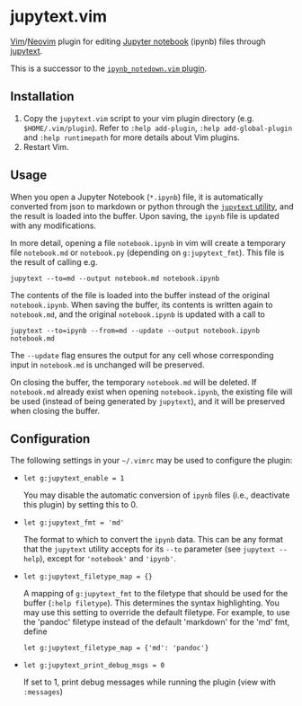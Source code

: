 # jupytext.vim

[Vim][1]/[Neovim][2] plugin for editing [Jupyter notebook][3] (ipynb) files
through [jupytext][4].

This is a successor to the [`ipynb_notedown.vim` plugin][5].


## Installation

1.  Copy the `jupytext.vim` script to your vim plugin directory (e.g. `$HOME/.vim/plugin`). Refer to `:help add-plugin`, `:help add-global-plugin` and `:help runtimepath` for more details about Vim plugins.
2.  Restart Vim.


## Usage

When you open a Jupyter Notebook (`*.ipynb`) file, it is automatically converted from json to markdown or python through the [`jupytext` utility][4], and the result is loaded into the buffer. Upon saving, the `ipynb` file is updated with any modifications.

In more detail, opening a file `notebook.ipynb` in vim will create a temporary file `notebook.md` or `notebook.py` (depending on `g:jupytext_fmt`). This file is the result of calling e.g.

    jupytext --to=md --output notebook.md notebook.ipynb

The contents of the file is loaded into the buffer instead of the original `notebook.ipynb`. When saving the buffer, its contents is written again to `notebook.md`, and the original `notebook.ipynb` is updated with a call to

    jupytext --to=ipynb --from=md --update --output notebook.ipynb notebook.md

The `--update` flag ensures the output for any cell whose corresponding input in `notebook.md` is unchanged will be preserved.

On closing the buffer, the temporary `notebook.md` will be deleted. If `notebook.md` already exist when opening `notebook.ipynb`, the existing file will be used (instead of being generated by `jupytext`), and it will be preserved when closing the buffer.


## Configuration

The following settings in your `~/.vimrc` may be used to configure the plugin:

*   `let g:jupytext_enable = 1`

    You may disable the automatic conversion of `ipynb` files (i.e., deactivate this plugin) by setting this to 0.

*   `let g:jupytext_fmt = 'md'`

    The format to which to convert the `ipynb` data. This can be any format that the `jupytext` utility accepts for its `--to` parameter (see `jupytext --help`), except for `'notebook'` and `'ipynb'`.

*   `let g:jupytext_filetype_map = {}`

    A mapping of `g:jupytext_fmt` to the filetype that should be used for the buffer (`:help filetype`). This determines the syntax highlighting.  You may use this setting to override the default filetype. For example, to use the 'pandoc' filetype instead of the default 'markdown' for the 'md' fmt, define

        let g:jupytext_filetype_map = {'md': 'pandoc'}

*   `let g:jupytext_print_debug_msgs = 0`

    If set to 1, print debug messages while running the plugin (view with `:messages`)



[1]: http://www.vim.org
[2]: https://neovim.io
[3]: http://jupyter.org
[4]: https://github.com/mwouts/jupytext
[5]: https://github.com/goerz/ipynb_notedown.vim
